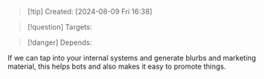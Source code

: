 
>[!tip] Created: [2024-08-09 Fri 16:38]

>[!question] Targets: 

>[!danger] Depends: 

If we can tap into your internal systems and generate blurbs and marketing material, this helps bots and also makes it easy to promote things.